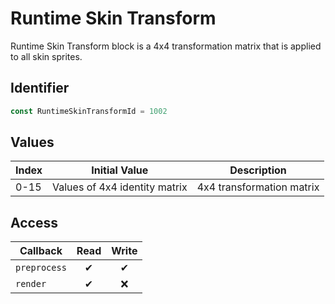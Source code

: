 # Runtime Skin Transform

Runtime Skin Transform block is a 4x4 transformation matrix that is applied to all skin sprites.

## Identifier

```ts
const RuntimeSkinTransformId = 1002
```

## Values

| Index | Initial Value                 | Description               |
| ----- | ----------------------------- | ------------------------- |
| 0-15  | Values of 4x4 identity matrix | 4x4 transformation matrix |

## Access

| Callback     | Read | Write |
| ------------ | :--: | :---: |
| `preprocess` |  ✔   |   ✔   |
| `render`     |  ✔   |  ❌   |
